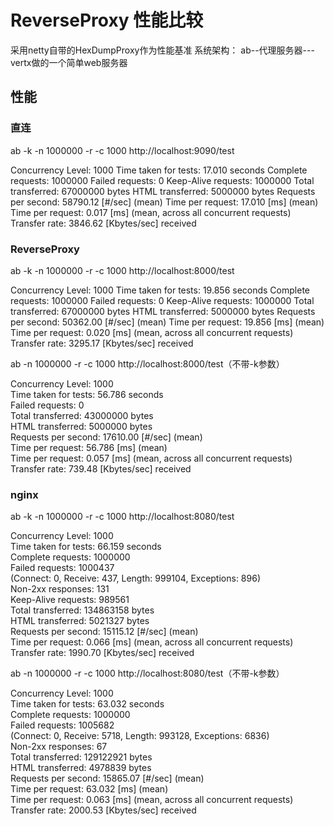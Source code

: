 # ReverseProxy 性能比较

采用netty自带的HexDumpProxy作为性能基准
系统架构：
    ab--代理服务器---vertx做的一个简单web服务器
    
## 性能

### 直连
ab -k  -n 1000000 -r -c 1000 http://localhost:9090/test

Concurrency Level:      1000
Time taken for tests:   17.010 seconds
Complete requests:      1000000
Failed requests:        0
Keep-Alive requests:    1000000
Total transferred:      67000000 bytes
HTML transferred:       5000000 bytes
Requests per second:    58790.12 [#/sec] (mean)
Time per request:       17.010 [ms] (mean)
Time per request:       0.017 [ms] (mean, across all concurrent requests)
Transfer rate:          3846.62 [Kbytes/sec] received

### ReverseProxy
ab -k  -n 1000000 -r -c 1000 http://localhost:8000/test

Concurrency Level:      1000
Time taken for tests:   19.856 seconds
Complete requests:      1000000
Failed requests:        0
Keep-Alive requests:    1000000
Total transferred:      67000000 bytes
HTML transferred:       5000000 bytes
Requests per second:    50362.00 [#/sec] (mean)
Time per request:       19.856 [ms] (mean)
Time per request:       0.020 [ms] (mean, across all concurrent requests)
Transfer rate:          3295.17 [Kbytes/sec] received


ab -n 1000000 -r -c 1000 http://localhost:8000/test（不带-k参数）

Concurrency Level:      1000                                                                                                            
Time taken for tests:   56.786 seconds                                                                                                  
Failed requests:        0                                                                                                               
Total transferred:      43000000 bytes                                                                                                  
HTML transferred:       5000000 bytes                                                                                                   
Requests per second:    17610.00 [#/sec] (mean)                                                                                         
Time per request:       56.786 [ms] (mean)                                                                                              
Time per request:       0.057 [ms] (mean, across all concurrent requests)                                                               
Transfer rate:          739.48 [Kbytes/sec] received

### nginx

ab -k  -n 1000000 -r -c 1000 http://localhost:8080/test
 
Concurrency Level:      1000                                                                                                           
Time taken for tests:   66.159 seconds                                                                                                 
Complete requests:      1000000                                                                                                        
Failed requests:        1000437                                                                                                        
   (Connect: 0, Receive: 437, Length: 999104, Exceptions: 896)                                                                         
Non-2xx responses:      131                                                                                                            
Keep-Alive requests:    989561                                                                                                         
Total transferred:      134863158 bytes                                                                                                
HTML transferred:       5021327 bytes                                                                                                  
Requests per second:    15115.12 [#/sec] (mean)                                                                                        
Time per request:       0.066 [ms] (mean, across all concurrent requests)                                                              
Transfer rate:          1990.70 [Kbytes/sec] received 

ab  -n 1000000 -r -c 1000 http://localhost:8080/test（不带-k参数）

Concurrency Level:      1000                                                                                                           
Time taken for tests:   63.032 seconds                                                                                                 
Complete requests:      1000000                                                                                                        
Failed requests:        1005682                                                                                                        
   (Connect: 0, Receive: 5718, Length: 993128, Exceptions: 6836)                                                                       
Non-2xx responses:      67                                                                                                             
Total transferred:      129122921 bytes                                                                                                
HTML transferred:       4978839 bytes                                                                                                  
Requests per second:    15865.07 [#/sec] (mean)                                                                                        
Time per request:       63.032 [ms] (mean)                                                                                             
Time per request:       0.063 [ms] (mean, across all concurrent requests)                                                              
Transfer rate:          2000.53 [Kbytes/sec] received 